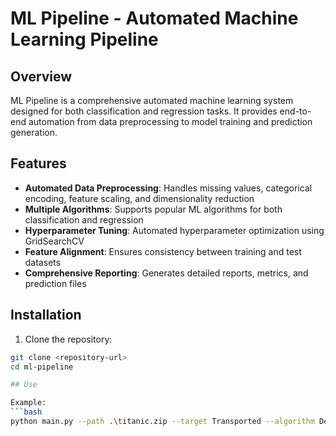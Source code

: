 # ML Pipeline - Automated Machine Learning Pipeline

## Overview

ML Pipeline is a comprehensive automated machine learning system designed for both classification and regression tasks. It provides end-to-end automation from data preprocessing to model training and prediction generation.

## Features

- **Automated Data Preprocessing**: Handles missing values, categorical encoding, feature scaling, and dimensionality reduction
- **Multiple Algorithms**: Supports popular ML algorithms for both classification and regression
- **Hyperparameter Tuning**: Automated hyperparameter optimization using GridSearchCV
- **Feature Alignment**: Ensures consistency between training and test datasets
- **Comprehensive Reporting**: Generates detailed reports, metrics, and prediction files

## Installation

1. Clone the repository:
```bash
git clone <repository-url>
cd ml-pipeline

## Use

Example:
```bash
python main.py --path .\titanic.zip --target Transported --algorithm DecisionTreeClassifier --classification --output_columns PassengerId Transported